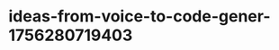 # ideas-from-voice-to-code-gener-1756280719403
```json [ { "title": "Voice-Driven API Builder", "description": "أداة تتيح للمستخدمين إنشاء واجهات برمجة التطبيقات (APIs) من خلال الأوامر الصوتية، مما يسهل على المطورين غير المتخصصين بناء خدماتهم الخاصة.", "mvp_plan": "استخدام مكتبة تحويل الصوت إلى نص لإنشاء واجهة بسيطة حيث يمكن للمستخدمين إدخال الأوامر الصوتية لإنشاء نقاط نهاية API. تضمين بعض ا...
